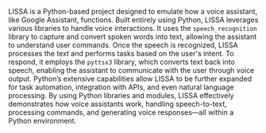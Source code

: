 LISSA is a Python-based project designed to emulate how a voice assistant, like Google Assistant, functions. Built entirely using Python, LISSA leverages various libraries to handle voice interactions. It uses the `speech_recognition` library to capture and convert spoken words into text, allowing the assistant to understand user commands. Once the speech is recognized, LISSA processes the text and performs tasks based on the user's intent. To respond, it employs the `pyttsx3` library, which converts text back into speech, enabling the assistant to communicate with the user through voice output. Python’s extensive capabilities allow LISSA to be further expanded for task automation, integration with APIs, and even natural language processing. By using Python libraries and modules, LISSA effectively demonstrates how voice assistants work, handling speech-to-text, processing commands, and generating voice responses—all within a Python environment.
